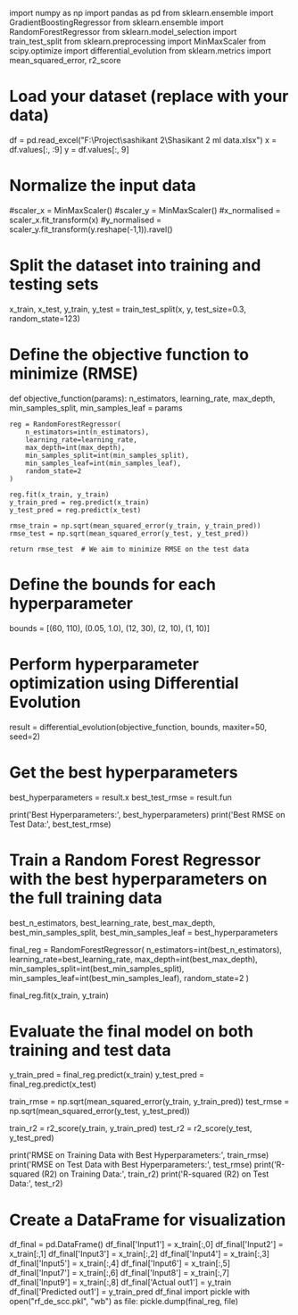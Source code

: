 import numpy as np
import pandas as pd
from sklearn.ensemble import GradientBoostingRegressor
from sklearn.ensemble import RandomForestRegressor
from sklearn.model_selection import train_test_split
from sklearn.preprocessing import MinMaxScaler
from scipy.optimize import differential_evolution
from sklearn.metrics import mean_squared_error, r2_score

# Load your dataset (replace with your data)
df = pd.read_excel("F:\Project\sashikant 2\Shasikant 2 ml data.xlsx")
x = df.values[:, :9]
y = df.values[:, 9]

# Normalize the input data
#scaler_x = MinMaxScaler()
#scaler_y = MinMaxScaler()
#x_normalised = scaler_x.fit_transform(x)
#y_normalised = scaler_y.fit_transform(y.reshape(-1,1)).ravel()

# Split the dataset into training and testing sets
x_train, x_test, y_train, y_test = train_test_split(x, y, test_size=0.3, random_state=123)

# Define the objective function to minimize (RMSE)
def objective_function(params):
    n_estimators, learning_rate, max_depth, min_samples_split, min_samples_leaf = params
    
    reg = RandomForestRegressor(
        n_estimators=int(n_estimators),
        learning_rate=learning_rate,
        max_depth=int(max_depth),
        min_samples_split=int(min_samples_split),
        min_samples_leaf=int(min_samples_leaf),
        random_state=2
    )
    
    reg.fit(x_train, y_train)
    y_train_pred = reg.predict(x_train)
    y_test_pred = reg.predict(x_test)
    
    rmse_train = np.sqrt(mean_squared_error(y_train, y_train_pred))
    rmse_test = np.sqrt(mean_squared_error(y_test, y_test_pred))
    
    return rmse_test  # We aim to minimize RMSE on the test data

# Define the bounds for each hyperparameter
bounds = [(60, 110), (0.05, 1.0), (12, 30), (2, 10), (1, 10)]

# Perform hyperparameter optimization using Differential Evolution
result = differential_evolution(objective_function, bounds, maxiter=50, seed=2)

# Get the best hyperparameters
best_hyperparameters = result.x
best_test_rmse = result.fun

print('Best Hyperparameters:', best_hyperparameters)
print('Best RMSE on Test Data:', best_test_rmse)

# Train a Random Forest Regressor with the best hyperparameters on the full training data
best_n_estimators, best_learning_rate, best_max_depth, best_min_samples_split, best_min_samples_leaf = best_hyperparameters

final_reg = RandomForestRegressor(
    n_estimators=int(best_n_estimators),
    learning_rate=best_learning_rate,
    max_depth=int(best_max_depth),
    min_samples_split=int(best_min_samples_split),
    min_samples_leaf=int(best_min_samples_leaf),
    random_state=2
)

final_reg.fit(x_train, y_train)

# Evaluate the final model on both training and test data
y_train_pred = final_reg.predict(x_train)
y_test_pred = final_reg.predict(x_test)

train_rmse = np.sqrt(mean_squared_error(y_train, y_train_pred))
test_rmse = np.sqrt(mean_squared_error(y_test, y_test_pred))

train_r2 = r2_score(y_train, y_train_pred)
test_r2 = r2_score(y_test, y_test_pred)

print('RMSE on Training Data with Best Hyperparameters:', train_rmse)
print('RMSE on Test Data with Best Hyperparameters:', test_rmse)
print('R-squared (R2) on Training Data:', train_r2)
print('R-squared (R2) on Test Data:', test_r2)
# Create a DataFrame for visualization
df_final = pd.DataFrame()
df_final['Input1'] = x_train[:,0]
df_final['Input2'] = x_train[:,1]
df_final['Input3'] = x_train[:,2]
df_final['Input4'] = x_train[:,3]
df_final['Input5'] = x_train[:,4]
df_final['Input6'] = x_train[:,5]
df_final['Input7'] = x_train[:,6]
df_final['Input8'] = x_train[:,7]
df_final['Input9'] = x_train[:,8]
df_final['Actual out1'] = y_train
df_final['Predicted out1'] = y_train_pred
df_final
import pickle
with open("rf_de_scc.pkl", "wb") as file:
    pickle.dump(final_reg, file)
